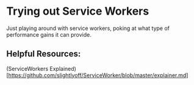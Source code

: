 # Trying out Service Workers

Just playing around with service workers, poking at what type of performance gains it can provide.

## Helpful Resources:

(ServiceWorkers Explained)[https://github.com/slightlyoff/ServiceWorker/blob/master/explainer.md]